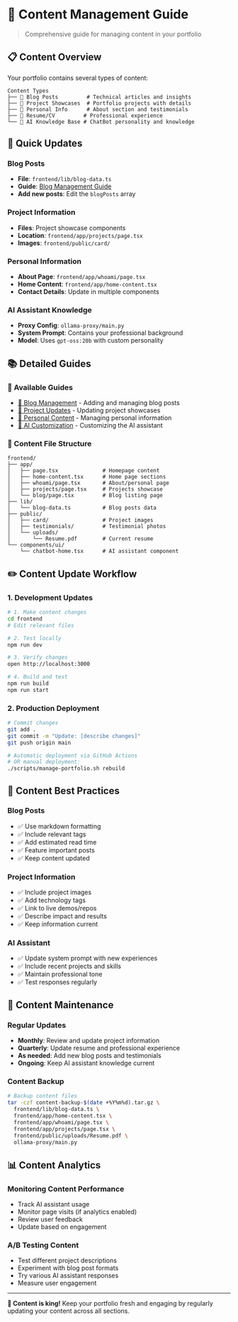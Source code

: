 # 📝 Content Management Guide

> Comprehensive guide for managing content in your portfolio

## 📋 Content Overview

Your portfolio contains several types of content:

```
Content Types
├── 📝 Blog Posts         # Technical articles and insights
├── 🎨 Project Showcases  # Portfolio projects with details
├── 👤 Personal Info      # About section and testimonials
├── 📄 Resume/CV         # Professional experience
└── 🤖 AI Knowledge Base # ChatBot personality and knowledge
```

## 🚀 Quick Updates

### Blog Posts
- **File**: `frontend/lib/blog-data.ts`
- **Guide**: [Blog Management Guide](BLOG_GUIDE.md)
- **Add new posts**: Edit the `blogPosts` array

### Project Information
- **Files**: Project showcase components
- **Location**: `frontend/app/projects/page.tsx`
- **Images**: `frontend/public/card/`

### Personal Information
- **About Page**: `frontend/app/whoami/page.tsx`
- **Home Content**: `frontend/app/home-content.tsx`
- **Contact Details**: Update in multiple components

### AI Assistant Knowledge
- **Proxy Config**: `ollama-proxy/main.py`
- **System Prompt**: Contains your professional background
- **Model**: Uses `gpt-oss:20b` with custom personality

## 📚 Detailed Guides

### 📖 Available Guides
- [📝 Blog Management](BLOG_GUIDE.md) - Adding and managing blog posts
- [🎨 Project Updates](PROJECT_UPDATES.md) - Updating project showcases
- [👤 Personal Content](PERSONAL_UPDATES.md) - Managing personal information
- [🤖 AI Customization](AI_CUSTOMIZATION.md) - Customizing the AI assistant

### 📁 Content File Structure
```
frontend/
├── app/
│   ├── page.tsx              # Homepage content
│   ├── home-content.tsx      # Home page sections
│   ├── whoami/page.tsx       # About/personal page
│   ├── projects/page.tsx     # Projects showcase
│   └── blog/page.tsx         # Blog listing page
├── lib/
│   └── blog-data.ts          # Blog posts data
├── public/
│   ├── card/                 # Project images
│   ├── testimonials/         # Testimonial photos
│   └── uploads/
│       └── Resume.pdf        # Current resume
└── components/ui/
    └── chatbot-home.tsx      # AI assistant component
```

## ✏️ Content Update Workflow

### 1. Development Updates
```bash
# 1. Make content changes
cd frontend
# Edit relevant files

# 2. Test locally  
npm run dev

# 3. Verify changes
open http://localhost:3000

# 4. Build and test
npm run build
npm run start
```

### 2. Production Deployment
```bash
# Commit changes
git add .
git commit -m "Update: [describe changes]"
git push origin main

# Automatic deployment via GitHub Actions
# OR manual deployment:
./scripts/manage-portfolio.sh rebuild
```

## 🎯 Content Best Practices

### Blog Posts
- ✅ Use markdown formatting
- ✅ Include relevant tags
- ✅ Add estimated read time
- ✅ Feature important posts
- ✅ Keep content updated

### Project Information
- ✅ Include project images
- ✅ Add technology tags
- ✅ Link to live demos/repos
- ✅ Describe impact and results
- ✅ Keep information current

### AI Assistant
- ✅ Update system prompt with new experiences
- ✅ Include recent projects and skills
- ✅ Maintain professional tone
- ✅ Test responses regularly

## 🔄 Content Maintenance

### Regular Updates
- **Monthly**: Review and update project information
- **Quarterly**: Update resume and professional experience  
- **As needed**: Add new blog posts and testimonials
- **Ongoing**: Keep AI assistant knowledge current

### Content Backup
```bash
# Backup content files
tar -czf content-backup-$(date +%Y%m%d).tar.gz \
  frontend/lib/blog-data.ts \
  frontend/app/home-content.tsx \
  frontend/app/whoami/page.tsx \
  frontend/app/projects/page.tsx \
  frontend/public/uploads/Resume.pdf \
  ollama-proxy/main.py
```

## 📊 Content Analytics

### Monitoring Content Performance
- Track AI assistant usage
- Monitor page visits (if analytics enabled)
- Review user feedback
- Update based on engagement

### A/B Testing Content
- Test different project descriptions
- Experiment with blog post formats
- Try various AI assistant responses
- Measure user engagement

---

**📝 Content is king!** Keep your portfolio fresh and engaging by regularly updating your content across all sections.
